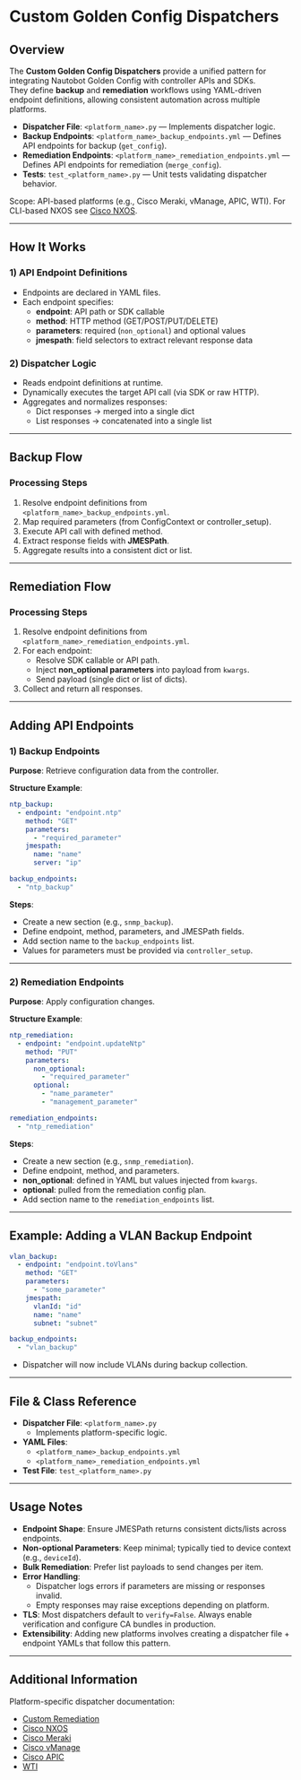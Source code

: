 # Custom Golden Config Dispatchers

## Overview

The **Custom Golden Config Dispatchers** provide a unified pattern for integrating Nautobot Golden Config with controller APIs and SDKs.  
They define **backup** and **remediation** workflows using YAML-driven endpoint definitions, allowing consistent automation across multiple platforms.

- **Dispatcher File**: `<platform_name>.py` — Implements dispatcher logic.
- **Backup Endpoints**: `<platform_name>_backup_endpoints.yml` — Defines API endpoints for backup (`get_config`).
- **Remediation Endpoints**: `<platform_name>_remediation_endpoints.yml` — Defines API endpoints for remediation (`merge_config`).
- **Tests**: `test_<platform_name>.py` — Unit tests validating dispatcher behavior.

Scope: API-based platforms (e.g., Cisco Meraki, vManage, APIC, WTI). For CLI-based NXOS see [Cisco NXOS](golden_config_docs/cisco_nxos.md).

---

## How It Works

### 1) API Endpoint Definitions

- Endpoints are declared in YAML files.
- Each endpoint specifies:
  - **endpoint**: API path or SDK callable
  - **method**: HTTP method (GET/POST/PUT/DELETE)
  - **parameters**: required (`non_optional`) and optional values
  - **jmespath**: field selectors to extract relevant response data

### 2) Dispatcher Logic

- Reads endpoint definitions at runtime.
- Dynamically executes the target API call (via SDK or raw HTTP).
- Aggregates and normalizes responses:
  - Dict responses → merged into a single dict
  - List responses → concatenated into a single list

---

## Backup Flow

### Processing Steps

1. Resolve endpoint definitions from `<platform_name>_backup_endpoints.yml`.
2. Map required parameters (from ConfigContext or controller_setup).
3. Execute API call with defined method.
4. Extract response fields with **JMESPath**.
5. Aggregate results into a consistent dict or list.

---

## Remediation Flow

### Processing Steps

1. Resolve endpoint definitions from `<platform_name>_remediation_endpoints.yml`.
2. For each endpoint:
   - Resolve SDK callable or API path.
   - Inject **non_optional parameters** into payload from `kwargs`.
   - Send payload (single dict or list of dicts).
3. Collect and return all responses.

---

## Adding API Endpoints

### 1) Backup Endpoints

**Purpose**: Retrieve configuration data from the controller.

**Structure Example**:

```yaml
ntp_backup:
  - endpoint: "endpoint.ntp"
    method: "GET"
    parameters:
      - "required_parameter"
    jmespath:
      name: "name"
      server: "ip"

backup_endpoints:
  - "ntp_backup"
```

**Steps**:

- Create a new section (e.g., `snmp_backup`).
- Define endpoint, method, parameters, and JMESPath fields.
- Add section name to the `backup_endpoints` list.
- Values for parameters must be provided via `controller_setup`.

---

### 2) Remediation Endpoints

**Purpose**: Apply configuration changes.

**Structure Example**:

```yaml
ntp_remediation:
  - endpoint: "endpoint.updateNtp"
    method: "PUT"
    parameters:
      non_optional:
        - "required_parameter"
      optional:
        - "name_parameter"
        - "management_parameter"

remediation_endpoints:
  - "ntp_remediation"
```

**Steps**:

- Create a new section (e.g., `snmp_remediation`).
- Define endpoint, method, and parameters.
- **non_optional**: defined in YAML but values injected from `kwargs`.
- **optional**: pulled from the remediation config plan.
- Add section name to the `remediation_endpoints` list.

---

## Example: Adding a VLAN Backup Endpoint

```yaml
vlan_backup:
  - endpoint: "endpoint.toVlans"
    method: "GET"
    parameters:
      - "some_parameter"
    jmespath:
      vlanId: "id"
      name: "name"
      subnet: "subnet"

backup_endpoints:
  - "vlan_backup"
```

- Dispatcher will now include VLANs during backup collection.

---

## File & Class Reference

- **Dispatcher File**: `<platform_name>.py`
  - Implements platform-specific logic.
- **YAML Files**:
  - `<platform_name>_backup_endpoints.yml`
  - `<platform_name>_remediation_endpoints.yml`
- **Test File**: `test_<platform_name>.py`

---

## Usage Notes

- **Endpoint Shape**: Ensure JMESPath returns consistent dicts/lists across endpoints.
- **Non-optional Parameters**: Keep minimal; typically tied to device context (e.g., `deviceId`).
- **Bulk Remediation**: Prefer list payloads to send changes per item.
- **Error Handling**:
  - Dispatcher logs errors if parameters are missing or responses invalid.
  - Empty responses may raise exceptions depending on platform.
- **TLS**: Most dispatchers default to `verify=False`. Always enable verification and configure CA bundles in production.
- **Extensibility**: Adding new platforms involves creating a dispatcher file + endpoint YAMLs that follow this pattern.

---

## Additional Information

Platform-specific dispatcher documentation:

- [Custom Remediation](golden_config_docs/custom_remediation.md)
- [Cisco NXOS](golden_config_docs/cisco_nxos.md)
- [Cisco Meraki](golden_config_docs/cisco_meraki.md)
- [Cisco vManage](golden_config_docs/cisco_vmanage.md)
- [Cisco APIC](golden_config_docs/cisco_apic.md)
- [WTI](golden_config_docs/wti.md)
